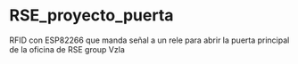 # RSE_proyecto_puerta
RFID con ESP82266 que manda señal a un rele para abrir la puerta principal de la oficina de RSE group Vzla
